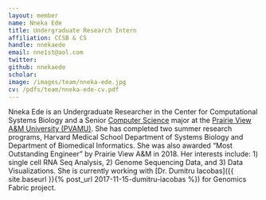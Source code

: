 ```yaml
---
layout: member
name: Nneka Ede
title: Undergraduate Research Intern
affiliation: CCSB & CS
handle: nnekaede
email: nne1st@aol.com
twitter:
github: nnekaede
scholar: 
image: /images/team/nneka-ede.jpg
cv: /pdfs/team/nneka-ede-cv.pdf
---
```


Nneka Ede is an Undergraduate Researcher in the Center for Computational Systems Biology and a Senior [Computer Science](https://www.pvamu.edu/cs/) major at the [Prairie View A&M University (PVAMU)](http://www.pvamu.edu). She has completed two summer research programs, Harvard Medical School Department of Systems Biology and Department of Biomedical Informatics. She was also awarded “Most Outstanding Engineer” by Prairie View A&M in 2018. Her interests include: 1) single cell RNA Seq Analysis, 2) Genome Sequencing Data, and 3) Data Visualizations.  She is currently working with [Dr. Dumitru Iacobas]({{ site.baseurl }}{% post_url 2017-11-15-dumitru-iacobas %}) for Genomics Fabric project.


